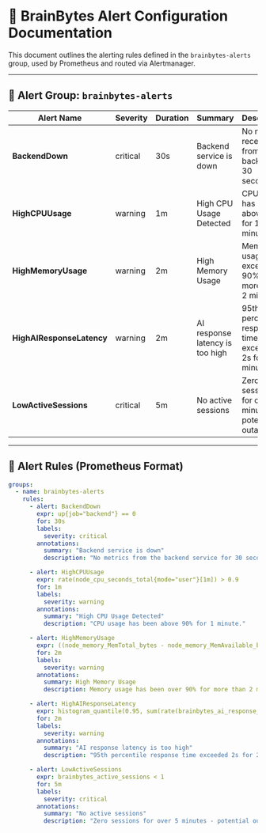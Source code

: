 # 🚨 BrainBytes Alert Configuration Documentation

This document outlines the alerting rules defined in the `brainbytes-alerts` group, used by Prometheus and routed via Alertmanager.

---

## 🔧 Alert Group: `brainbytes-alerts`

| Alert Name              | Severity | Duration | Summary                            | Description                                                  |
|-------------------------|----------|----------|------------------------------------|--------------------------------------------------------------|
| **BackendDown**         | critical | 30s      | Backend service is down            | No metrics received from the backend for 30 seconds.         |
| **HighCPUUsage**        | warning  | 1m       | High CPU Usage Detected            | CPU usage has been above 90% for 1 minute.                   |
| **HighMemoryUsage**     | warning  | 2m       | High Memory Usage                  | Memory usage exceeded 90% for more than 2 minutes.           |
| **HighAIResponseLatency** | warning  | 2m       | AI response latency is too high    | 95th percentile response time exceeded 2s for 2 minutes.     |
| **LowActiveSessions**   | critical | 5m       | No active sessions                 | Zero active sessions for over 5 minutes — potential outage.  |

---

## 📜 Alert Rules (Prometheus Format)

```yaml
groups:
  - name: brainbytes-alerts
    rules:
      - alert: BackendDown
        expr: up{job="backend"} == 0
        for: 30s
        labels:
          severity: critical
        annotations:
          summary: "Backend service is down"
          description: "No metrics from the backend service for 30 seconds."

      - alert: HighCPUUsage
        expr: rate(node_cpu_seconds_total{mode="user"}[1m]) > 0.9
        for: 1m
        labels:
          severity: warning
        annotations:
          summary: "High CPU Usage Detected"
          description: "CPU usage has been above 90% for 1 minute."

      - alert: HighMemoryUsage
        expr: ((node_memory_MemTotal_bytes - node_memory_MemAvailable_bytes) / node_memory_MemTotal_bytes) > 0.9
        for: 2m
        labels:
          severity: warning
        annotations:
          summary: High Memory Usage
          description: Memory usage has been over 90% for more than 2 minutes.

      - alert: HighAIResponseLatency
        expr: histogram_quantile(0.95, sum(rate(brainbytes_ai_response_duration_seconds_bucket[5m])) by (le)) > 2
        for: 2m
        labels:
          severity: warning
        annotations:
          summary: "AI response latency is too high"
          description: "95th percentile response time exceeded 2s for 2 minutes"

      - alert: LowActiveSessions
        expr: brainbytes_active_sessions < 1
        for: 5m
        labels:
          severity: critical
        annotations:
          summary: "No active sessions"
          description: "Zero sessions for over 5 minutes - potential outage"
